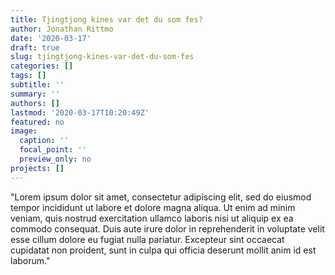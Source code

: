 ```yaml
---
title: Tjingtjong kines var det du som fes?
author: Jonathan Rittmo
date: '2020-03-17'
draft: true
slug: tjingtjong-kines-var-det-du-som-fes
categories: []
tags: []
subtitle: ''
summary: ''
authors: []
lastmod: '2020-03-17T10:20:49Z'
featured: no
image:
  caption: ''
  focal_point: ''
  preview_only: no
projects: []
---
```


"Lorem ipsum dolor sit amet, consectetur adipiscing elit, sed do eiusmod tempor incididunt ut labore et dolore magna aliqua. Ut enim ad minim veniam, quis nostrud exercitation ullamco laboris nisi ut aliquip ex ea commodo consequat. Duis aute irure dolor in reprehenderit in voluptate velit esse cillum dolore eu fugiat nulla pariatur. Excepteur sint occaecat cupidatat non proident, sunt in culpa qui officia deserunt mollit anim id est laborum."
